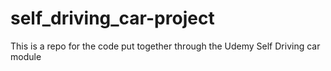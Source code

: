 # self_driving_car-project

This is a repo for the code put together through the Udemy Self Driving car module

